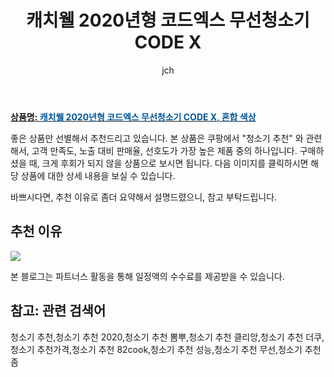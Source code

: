 ﻿---
layout: post
title: "캐치웰 2020년형 코드엑스 무선청소기 CODE X"
author: jch
categories: [가전제품]
tags:
  [
    청소기 추천,
    청소기 추천 2020,
    청소기 추천 뽐뿌,
    청소기 추천 클리앙,
    청소기 추천 더쿠,
    청소기 추천가격,
    청소기 추천 82cook,
    청소기 추천 성능,
    청소기 추천 무선,
    청소기 추천 좀,
  ]
image: https://static.coupangcdn.com/image/retail/images/2104365338423-8e0408bd-298f-4007-9bc4-a7ec7b29786e.jpg
description: "쿠팡에서 청소기 추천 관련 상품으로 가장 고객 선호도가 높은 제품 중 하나입니다."
---

<a href="https://link.coupang.com/re/AFFSDP?lptag=AF7868842&pageKey=344984446&itemId=1095663535&vendorItemId=5615861399&traceid=V0-153-90a478dabeaa51ec"><b>상품명: <font color='#01579B'>캐치웰 2020년형 코드엑스 무선청소기 CODE X, 혼합 색상</font></b></a>

좋은 상품만 선별해서 추천드리고 있습니다.
본 상품은 쿠팡에서 "청소기 추천" 와 관련해서, 고객 만족도, 노출 대비 판매율, 선호도가 가장 높은 제품 중의 하나입니다.
구매하셨을 때, 크게 후회가 되지 않을 상품으로 보시면 됩니다.
다음 이미지를 클릭하시면 해당 상품에 대한 상세 내용을 보실 수 있습니다.

바쁘시다면, 추천 이유로 좀더 요약해서 설명드렸으니, 참고 부탁드립니다.

## 추천 이유

<a href="https://link.coupang.com/re/AFFSDP?lptag=AF7868842&pageKey=344984446&itemId=1095663535&vendorItemId=5615861399&traceid=V0-153-90a478dabeaa51ec"><img src="https://thumbnail10.coupangcdn.com/thumbnails/remote/q89/image/retail/images/61452358692813-e84c829d-8c61-4f4d-b401-48e1ff576958.jpg"></a>

본 블로그는 파트너스 활동을 통해 일정액의 수수료를 제공받을 수 있습니다.

## 참고: 관련 검색어

청소기 추천,청소기 추천 2020,청소기 추천 뽐뿌,청소기 추천 클리앙,청소기 추천 더쿠,청소기 추천가격,청소기 추천 82cook,청소기 추천 성능,청소기 추천 무선,청소기 추천 좀
